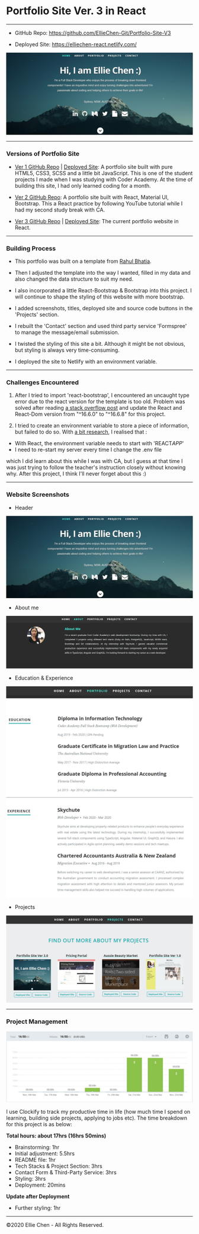 # Portfolio Site Ver. 3 in React

---

- GitHub Repo: https://github.com/EllieChen-Git/Portfolio-Site-V3

- Deployed Site: https://elliechen-react.netlify.com/

![portfolio-header](./docs/header.JPG)

---

### Versions of Portfolio Site

- [Ver 1 GitHub Repo](https://github.com/EllieChen-Git/Portfolio-Site_Ellie-Chen) | [Deployed Site](https://elliechen.netlify.com/): A portfolio site built with pure HTML5, CSS3, SCSS and a little bit JavaScript. This is one of the student projects I made when I was studying with Coder Academy. At the time of building this site, I had only learned coding for a month.

- [Ver 2 GitHub Repo](https://github.com/EllieChen-Git/React-Practice-Portfolio-Site): A portfolio site built with React, Material UI, Bootstrap. This a React practice by following YouTube tutorial while I had my second study break with CA.

- [Ver 3 GitHub Repo](https://github.com/EllieChen-Git/Portfolio-Site-V3) | [Deployed Site](https://elliechen-react.netlify.com/): The current portfolio website in React.

---

### Building Process

- This portfolio was built on a template from [Rahul Bhatia](https://github.com/rbhatia46/React-Portfolio).

- Then I adjusted the template into the way I wanted, filled in my data and also changed the data structure to suit my need.

- I also incorporated a little React-Bootstrap & Bootstrap into this project. I will continue to shape the styling of this website with more bootstrap.

- I added screenshots, titles, deployed site and source code buttons in the 'Projects' section.

- I rebuilt the 'Contact' section and used third party service 'Formspree' to manage the message/email submission.

- I twisted the styling of this site a bit. Although it might be not obvious, but styling is always very time-consuming.

- I deployed the site to Netlify with an environment variable.

---

### Challenges Encountered

1. After I tried to import 'react-bootstrap', I encountered an uncaught type error due to the react version for the template is too old. Problem was solved after reading [a stack overflow post](https://stackoverflow.com/questions/58688463/getting-uncaught-typeerror-object-is-not-a-function-in-themeprovider-js-of) and update the React and React-Dom version from "^16.6.0" to "^16.6.8" for this project.

2. I tried to create an environment variable to store a piece of information, but failed to do so. With [a bit research](https://create-react-app.dev/docs/adding-custom-environment-variables/), I realised that :

- With React, the environment variable needs to start with 'REACT*APP*'
- I need to re-start my server every time I change the .env file

which I did learn about this while I was with CA, but I guess at that time I was just trying to follow the teacher's instruction closely without knowing why. After this project, I think I'll never forget about this :)

---

### Website Screenshots

- Header

![portfolio-header](./docs/header.JPG)

- About me

![portfolio-about](./docs/about.JPG)

- Education & Experience

![portfolio-education](./docs/education.JPG)
![portfolio-experience](./docs/experience.JPG)

- Projects

![portfolio-projects](./docs/projects.JPG)

---

### Project Management

![time-tracker](./docs/time-tracker.JPG)

I use Clockify to track my productive time in life (how much time I spend on learning, building side projects, applying to jobs etc). The time breakdown for this project is as below:

**Total hours: about 17hrs (16hrs 50mins)**

- Brainstorming: 1hr
- Initial adjustment: 5.5hrs
- README file: 1hr
- Tech Stacks & Project Section: 3hrs
- Contact Form & Third-Party Service: 3hrs
- Styling: 3hrs
- Deployment: 20mins

**Update after Deployment**

- Further styling: 1hr

---

©2020 Ellie Chen - All Rights Reserved.
